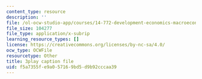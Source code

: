 ```yaml
---
content_type: resource
description: ''
file: /ol-ocw-studio-app/courses/14-772-development-economics-macroeconomics-spring-2013/f5a7355fe9a057169bd5d9b92cccaa39_AW3a2ECNFlE.vtt
file_size: 104277
file_type: application/x-subrip
learning_resource_types: []
license: https://creativecommons.org/licenses/by-nc-sa/4.0/
ocw_type: OCWFile
resourcetype: Other
title: 3play caption file
uid: f5a7355f-e9a0-5716-9bd5-d9b92cccaa39
---
```

